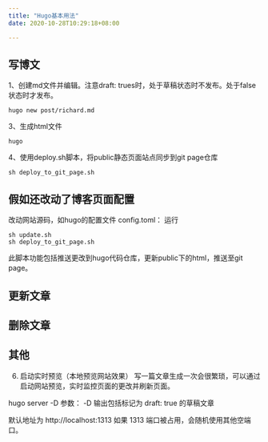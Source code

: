 ```yaml
---
title: "Hugo基本用法"
date: 2020-10-28T10:29:18+08:00

---
```


## 写博文
1、创建md文件并编辑。注意draft: trues时，处于草稿状态时不发布。处于false状态时才发布。
```
hugo new post/richard.md
```

3、生成html文件
```
hugo
```

4、使用deploy.sh脚本，将public静态页面站点同步到git page仓库
```
sh deploy_to_git_page.sh
```


## 假如还改动了博客页面配置
改动网站源码，如hugo的配置文件 config.toml：
运行 
```
sh update.sh
sh deploy_to_git_page.sh
```
此脚本功能包括推送更改到hugo代码仓库，更新public下的html，推送至git page。

## 更新文章


## 删除文章

## 其他
6. 启动实时预览（本地预览网站效果）
写一篇文章生成一次会很繁琐，可以通过启动网站预览，实时监控页面的更改并刷新页面。

hugo server -D
参数： -D 输出包括标记为 draft: true 的草稿文章

默认地址为 http://localhost:1313 如果 1313 端口被占用，会随机使用其他空端口。

